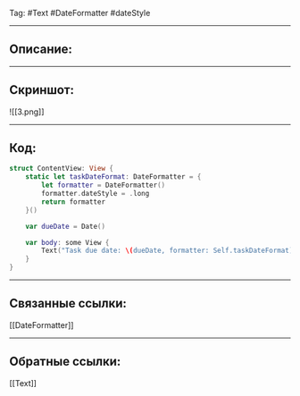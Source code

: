 Tag: #Text #DateFormatter #dateStyle

--- 
## Описание:


---
## Скриншот:
![[3.png]]

---
## Код:

``` swift
struct ContentView: View {
    static let taskDateFormat: DateFormatter = {
        let formatter = DateFormatter()
        formatter.dateStyle = .long
        return formatter
    }()

    var dueDate = Date()

    var body: some View {
        Text("Task due date: \(dueDate, formatter: Self.taskDateFormat)")
    }
}
```

---
## Связанные ссылки:
[[DateFormatter]]

---
## Обратные ссылки:
[[Text]]